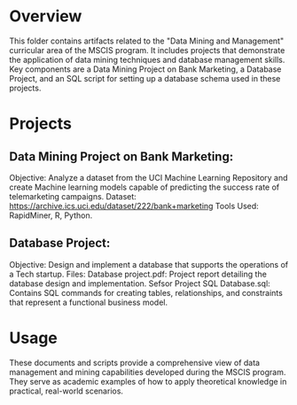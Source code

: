 # Overview
This folder contains artifacts related to the "Data Mining and Management" curricular area of the MSCIS program. It includes projects that demonstrate the application of data mining techniques and database management skills. Key components are a Data Mining Project on Bank Marketing, a Database Project, and an SQL script for setting up a database schema used in these projects.

# Projects

## Data Mining Project on Bank Marketing:
Objective: Analyze a dataset from the UCI Machine Learning Repository and create Machine learning models capable of predicting the success rate of telemarketing campaigns.
Dataset: https://archive.ics.uci.edu/dataset/222/bank+marketing
Tools Used: RapidMiner, R, Python.

## Database Project:
Objective: Design and implement a database that supports the operations of a Tech startup.
Files:
Database project.pdf: Project report detailing the database design and implementation.
Sefsor Project SQL Database.sql: Contains SQL commands for creating tables, relationships, and constraints that represent a functional business model.

# Usage
These documents and scripts provide a comprehensive view of data management and mining capabilities developed during the MSCIS program. They serve as academic examples of how to apply theoretical knowledge in practical, real-world scenarios.
